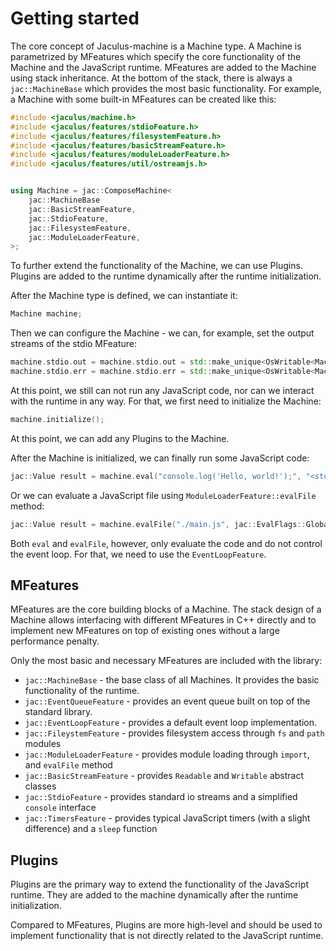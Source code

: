 # Getting started

The core concept of Jaculus-machine is a Machine type. A Machine is parametrized by MFeatures
which specify the core functionality of the Machine and the JavaScript runtime. MFeatures are
added to the Machine using stack inheritance. At the bottom of the stack, there is always
a `jac::MachineBase` which provides the most basic functionality.
For example, a Machine with some built-in MFeatures can be created like this:

```cpp
#include <jaculus/machine.h>
#include <jaculus/features/stdioFeature.h>
#include <jaculus/features/filesystemFeature.h>
#include <jaculus/features/basicStreamFeature.h>
#include <jaculus/features/moduleLoaderFeature.h>
#include <jaculus/features/util/ostreamjs.h>


using Machine = jac::ComposeMachine<
    jac::MachineBase
    jac::BasicStreamFeature,
    jac::StdioFeature,
    jac::FilesystemFeature,
    jac::ModuleLoaderFeature,
>;
```

To further extend the functionality of the Machine, we can use Plugins. Plugins are added to the
runtime dynamically after the runtime initialization.

After the Machine type is defined, we can instantiate it:

```cpp
Machine machine;
```

Then we can configure the Machine - we can, for example, set the output streams of the stdio MFeature:

```cpp
machine.stdio.out = machine.stdio.out = std::make_unique<OsWritable<Machine>>(std::cout);
machine.stdio.err = machine.stdio.err = std::make_unique<OsWritable<Machine>>(std::cerr);
```

At this point, we still can not run any JavaScript code, nor can we interact with the runtime in
any way. For that, we first need to initialize the Machine:

```cpp
machine.initialize();
```

At this point, we can add any Plugins to the Machine.

After the Machine is initialized, we can finally run some JavaScript code:

```cpp
jac::Value result = machine.eval("console.log('Hello, world!');", "<stdin>", jac::EvalFlags::Global);
```

Or we can evaluate a JavaScript file using `ModuleLoaderFeature::evalFile` method:

```cpp
jac::Value result = machine.evalFile("./main.js", jac::EvalFlags::Global);
```

Both `eval` and `evalFile`, however, only evaluate the code and do not control the event loop.
For that, we need to use the `EventLoopFeature`.


## MFeatures
MFeatures are the core building blocks of a Machine. The stack design of a Machine allows interfacing with
different MFeatures in C++ directly and to implement new MFeatures on top of existing ones without
a large performance penalty.

Only the most basic and necessary MFeatures are included with the library:

- `jac::MachineBase` - the base class of all Machines. It provides the basic functionality of the runtime.
- `jac::EventQueueFeature` - provides an event queue built on top of the standard library.
- `jac::EventLoopFeature` - provides a default event loop implementation.
- `jac::FileystemFeature` - provides filesystem access through `fs` and `path` modules
- `jac::ModuleLoaderFeature` - provides module loading through `import`, and `evalFile` method
- `jac::BasicStreamFeature` - provides `Readable` and `Writable` abstract classes
- `jac::StdioFeature` - provides standard io streams and a simplified `console` interface
- `jac::TimersFeature` - provides typical JavaScript timers (with a slight difference) and a `sleep` function

## Plugins

Plugins are the primary way to extend the functionality of the JavaScript runtime. They are added to
the machine dynamically after the runtime initialization.

Compared to MFeatures, Plugins are more high-level and should be used to implement functionality that
is not directly related to the JavaScript runtime.
